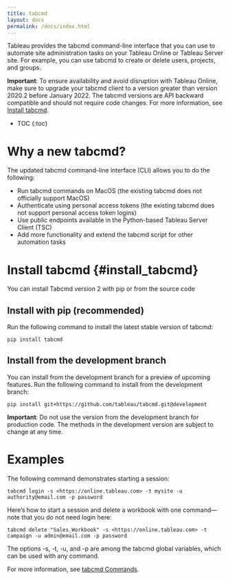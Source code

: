 ```yaml
---
title: tabcmd
layout: docs
permalink: /docs/index.html
---
```


Tableau provides the tabcmd command-line interface that you can use to automate site administration tasks on your Tableau Online or Tableau Server site. For example, you can use tabcmd to create or delete users, projects, and groups.

<div class="alert alert-info">
<strong>Important</strong>: To ensure availability and avoid disruption with Tableau Online, make sure to upgrade your tabcmd client to a version greater than version 2020.2 before January 2022. The tabcmd versions are API backward compatible and should not require code changes. For more information, see <a href="#install_tabcmd">Install tabcmd</a>.
</div>

* TOC
{:toc}

# Why a new tabcmd? 
The updated tabcmd command-line interface (CLI) allows you to do the following:
* Run tabcmd commands on MacOS (the existing tabcmd does not officially support MacOS)
* Authenticate using personal access tokens (the existing tabcmd does not support personal access token logins)
* Use public endpoints available in the Python-based Tableau Server Client (TSC)
* Add more functionality and extend the tabcmd script for other automation tasks

# Install tabcmd {#install_tabcmd}

You can install Tabcmd version 2 with pip or from the source code
## Install with pip (recommended)
Run the following command to install the latest stable version of tabcmd:

```pip install tabcmd```

## Install from the development branch
You can install from the development branch for a preview of upcoming features. Run the following command to install from the development branch:

```pip install git+https://github.com/tableau/tabcmd.git@development```

<div class="alert alert-info">
<strong>Important</strong>: Do not use the version from the development branch for production code. The methods in the development version are subject to change at any time.</div>

# Examples
The following command demonstrates starting a session:

```tabcmd login -s <https://online.tableau.com> -t mysite -u authority@email.com -p password```

Here’s how to start a session and delete a workbook with one command—note that you do not need login here:

```tabcmd delete "Sales_Workbook" -s <https://online.tableau.com> -t campaign -u admin@email.com -p password```

The options -s, -t, -u, and -p are among the tabcmd global variables, which can be used with any command.

For more information, see [tabcmd Commands](tabcmd_cmd).
